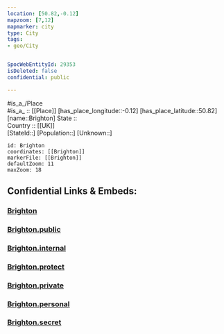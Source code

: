 ```yaml
---
location: [50.82,-0.12] 
mapzoom: [7,12] 
mapmarker: city 
type: City
tags:
- geo/City


SpocWebEntityId: 29353
isDeleted: false
confidential: public

---
```

#is_a_/Place  
#is_a_ :: [[Place]] 
[has_place_longitude::-0.12] 
[has_place_latitude::50.82] 
[name::Brighton] 
State ::  
Country :: [[UK]]  
[StateId::] 
[Population::] 
[Unknown::] 


```leaflet
id: Brighton
coordinates: [[Brighton]] 
markerFile: [[Brighton]] 
defaultZoom: 11 
maxZoom: 18
```


## Confidential Links & Embeds: 

### [Brighton](/_Standards/Earth/Continent/Europe/Europe~North/UK/England/Regions~England/South_East_England/Brighton_and_Hove/cities~Brighton_and_Hove/Brighton.md) 

### [Brighton.public](/_public/Earth/Continent/Europe/Europe~North/UK/England/Regions~England/South_East_England/Brighton_and_Hove/cities~Brighton_and_Hove/Brighton.public.md) 

### [Brighton.internal](/_internal/Earth/Continent/Europe/Europe~North/UK/England/Regions~England/South_East_England/Brighton_and_Hove/cities~Brighton_and_Hove/Brighton.internal.md) 

### [Brighton.protect](/_protect/Earth/Continent/Europe/Europe~North/UK/England/Regions~England/South_East_England/Brighton_and_Hove/cities~Brighton_and_Hove/Brighton.protect.md) 

### [Brighton.private](/_private/Earth/Continent/Europe/Europe~North/UK/England/Regions~England/South_East_England/Brighton_and_Hove/cities~Brighton_and_Hove/Brighton.private.md) 

### [Brighton.personal](/_personal/Earth/Continent/Europe/Europe~North/UK/England/Regions~England/South_East_England/Brighton_and_Hove/cities~Brighton_and_Hove/Brighton.personal.md) 

### [Brighton.secret](/_secret/Earth/Continent/Europe/Europe~North/UK/England/Regions~England/South_East_England/Brighton_and_Hove/cities~Brighton_and_Hove/Brighton.secret.md)

